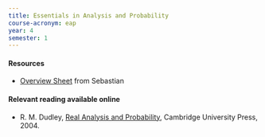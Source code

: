 ```yaml
---
title: Essentials in Analysis and Probability
course-acronym: eap
year: 4
semester: 1
---
```


#### Resources

- [Overview Sheet](https://github.com/smueksch/measure-theory-overview) from Sebastian

#### Relevant reading available online

- R. M. Dudley, [Real Analysis and Probability](https://discovered.ed.ac.uk/permalink/f/1s15qcp/TN_cdi_askewsholts_vlebooks_9781107132016), Cambridge University Press, 2004.